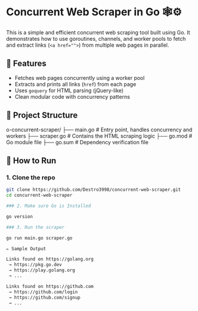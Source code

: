 # Concurrent Web Scraper in Go 🕸️⚙️

This is a simple and efficient concurrent web scraping tool built using Go. It demonstrates how to use goroutines, channels, and worker pools to fetch and extract links (`<a href="">`) from multiple web pages in parallel.

## 🔧 Features

- Fetches web pages concurrently using a worker pool
- Extracts and prints all links (`href`) from each page
- Uses `goquery` for HTML parsing (jQuery-like)
- Clean modular code with concurrency patterns

## 📁 Project Structure

o-concurrent-scraper/
├── main.go # Entry point, handles concurrency and workers
├── scraper.go # Contains the HTML scraping logic
├── go.mod # Go module file
├── go.sum # Dependency verification file


## 🚀 How to Run

### 1. Clone the repo

```bash
git clone https://github.com/Destro3998/concurrent-web-scraper.git
cd concurrent-web-scraper

### 2. Make sure Go is Installed

go version

### 3. Run the scraper

go run main.go scraper.go

✏️ Sample Output

Links found on https://golang.org
 → https://pkg.go.dev
 → https://play.golang.org
 → ...

Links found on https://github.com
 → https://github.com/login
 → https://github.com/signup
 → ...


